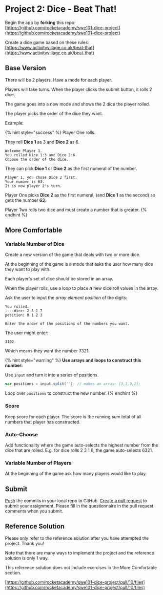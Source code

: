 # Project 2: Dice - Beat That!

Begin the app by **forking** this repo: [https://github.com/rocketacademy/swe101-dice-project](https://github.com/rocketacademy/swe101-dice-project)

Create a dice game based on these rules: [https://www.activityvillage.co.uk/beat-that](https://www.activityvillage.co.uk/beat-that)

## Base Version

There will be 2 players. Have a mode for each player. 

Players will take turns. When the player clicks the submit button, it rolls 2 dice.

The game goes into a new mode and shows the 2 dice the player rolled.

The player picks the order of the dice they want.

Example:

{% hint style="success" %}
Player One rolls. 

They roll **Dice 1** as 3 and **Dice 2** as 6.

```text
Welcome Player 1.
You rolled Dice 1:3 and Dice 2:6.
Choose the order of the dice.
```



They can pick **Dice 1** or **Dice 2** as the first numeral of the number.

```text
Player 1, you chose Dice 2 first.
Your number is 63.
It is now player 2's turn.
```

Player One picks **Dice 2** as the first numeral, \(and **Dice 1** as the second\) so gets the number **63**.

Player Two rolls two dice and must create a number that is greater.
{% endhint %}

## More Comfortable

### Variable Number of Dice

Create a new version of the game that deals with two or more dice.

At the beginning of the game is a mode that asks the user how many dice they want to play with.

Each player's set of dice should be stored in an array.

When the player rolls, use a loop to place _**n**_ new dice roll values in the array.

Ask the user to input the _array element position_ of the digits:

```text
You rolled:
----dice: 2 3 1 7
position: 0 1 2 3

Enter the order of the positions of the numbers you want.
```

The user might enter:

```text
3102
```

Which means they want the number 7321.

{% hint style="warning" %}
**Use arrays and loops to construct this number:**

Use  `input` and turn it into a series of positions.

```javascript
var positions = input.split(''); // makes an array: [3,1,0,2];
```

Loop over `positions` to construct the new number.
{% endhint %}



### Score

Keep score for each player. The score is the running sum total of all numbers that player has constructed.

### Auto-Choose

Add functionality where the game auto-selects the highest number from the dice that are rolled. E.g. for dice rolls 2 3 1 6, the game auto-selects 6321.

### Variable Number of Players

At the beginning of the game ask how many players would like to play.

## Submit

[Push](../7-github/7-1-github-fork-and-pull-request.md#git-push) the commits in your local repo to GitHub. [Create a pull request](../7-github/7-1-github-fork-and-pull-request.md#github-pull-request) to submit your assignment. Please fill in the questionnaire in the pull request comments when you submit.

## Reference Solution

Please only refer to the reference solution after you have attempted the project. Thank you!

Note that there are many ways to implement the project and the reference solution is only 1 way.

This reference solution does not include exercises in the More Comfortable section.

[https://github.com/rocketacademy/swe101-dice-project/pull/10/files](https://github.com/rocketacademy/swe101-dice-project/pull/10/files)

